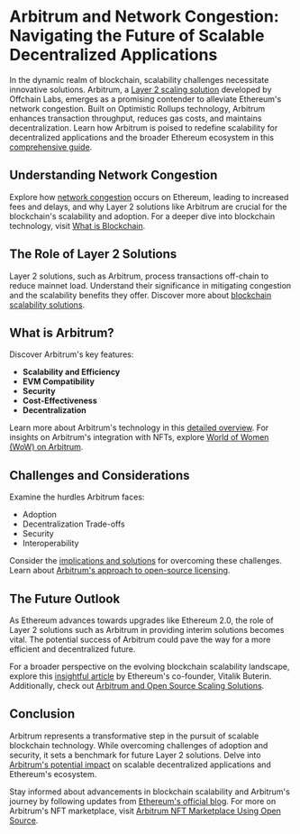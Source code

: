 # Arbitrum and Network Congestion: Navigating the Future of Scalable Decentralized Applications

In the dynamic realm of blockchain, scalability challenges necessitate innovative solutions. Arbitrum, a [Layer 2 scaling solution](https://offchainlabs.com/) developed by Offchain Labs, emerges as a promising contender to alleviate Ethereum's network congestion. Built on Optimistic Rollups technology, Arbitrum enhances transaction throughput, reduces gas costs, and maintains decentralization. Learn how Arbitrum is poised to redefine scalability for decentralized applications and the broader Ethereum ecosystem in this [comprehensive guide](https://ethereum.org/en/developers/docs/scaling/).

## Understanding Network Congestion

Explore how [network congestion](https://ethereum.org/en/glossary/#congestion) occurs on Ethereum, leading to increased fees and delays, and why Layer 2 solutions like Arbitrum are crucial for the blockchain's scalability and adoption. For a deeper dive into blockchain technology, visit [What is Blockchain](https://www.license-token.com/wiki/what-is-blockchain).

## The Role of Layer 2 Solutions

Layer 2 solutions, such as Arbitrum, process transactions off-chain to reduce mainnet load. Understand their significance in mitigating congestion and the scalability benefits they offer. Discover more about [blockchain scalability solutions](https://www.license-token.com/wiki/blockchain-scalability-solutions).

## What is Arbitrum?

Discover Arbitrum's key features:

- **Scalability and Efficiency**
- **EVM Compatibility**
- **Security**
- **Cost-Effectiveness**
- **Decentralization**

Learn more about Arbitrum's technology in this [detailed overview](https://developer.offchainlabs.com/docs/). For insights on Arbitrum's integration with NFTs, explore [World of Women (WoW) on Arbitrum](https://www.license-token.com/wiki/world-of-women-wo-w-on-arbitrum).

## Challenges and Considerations

Examine the hurdles Arbitrum faces:
- Adoption
- Decentralization Trade-offs
- Security
- Interoperability

Consider the [implications and solutions](https://blog.ethereum.org/2019/03/22/on-chain-scalability/) for overcoming these challenges. Learn about [Arbitrum's approach to open-source licensing](https://www.license-token.com/wiki/arbitrum-s-approach-to-open-source-licensing).

## The Future Outlook

As Ethereum advances towards upgrades like Ethereum 2.0, the role of Layer 2 solutions such as Arbitrum in providing interim solutions becomes vital. The potential success of Arbitrum could pave the way for a more efficient and decentralized future. 

For a broader perspective on the evolving blockchain scalability landscape, explore this [insightful article](https://vitalik.ca/general/2021/04/07/sharding.html) by Ethereum's co-founder, Vitalik Buterin. Additionally, check out [Arbitrum and Open Source Scaling Solutions](https://www.license-token.com/wiki/arbitrum-and-open-source-scaling-solutions).

## Conclusion

Arbitrum represents a transformative step in the pursuit of scalable blockchain technology. While overcoming challenges of adoption and security, it sets a benchmark for future Layer 2 solutions. Delve into [Arbitrum's potential impact](https://offchainlabs.com/) on scalable decentralized applications and Ethereum's ecosystem.

Stay informed about advancements in blockchain scalability and Arbitrum's journey by following updates from [Ethereum's official blog](https://blog.ethereum.org/). For more on Arbitrum's NFT marketplace, visit [Arbitrum NFT Marketplace Using Open Source](https://www.license-token.com/wiki/arbitrum-nft-marketplace-using-open-source).